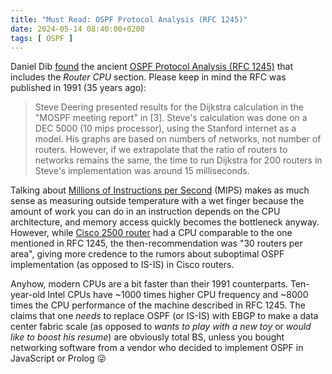 ```yaml
---
title: "Must Read: OSPF Protocol Analysis (RFC 1245)"
date: 2024-05-14 08:40:00+0200
tags: [ OSPF ]
---
```

Daniel Dib [found](https://twitter.com/danieldibswe/status/1789894892769931265) the ancient [OSPF Protocol Analysis (RFC 1245)](https://www.rfc-editor.org/rfc/rfc1245) that includes the *Router CPU* section. Please keep in mind the RFC was published in 1991 (35 years ago):

> Steve Deering presented results for the Dijkstra calculation in the "MOSPF meeting report" in [3]. Steve's calculation was done on a DEC 5000 (10 mips processor), using the Stanford internet as a model. His graphs are based on numbers of networks, not number of routers. However, if we extrapolate that the ratio of routers to networks remains the same, the time to run Dijkstra for 200 routers in Steve's implementation was around 15 milliseconds.
<!--more-->
Talking about [Millions of Instructions per Second](https://en.wikipedia.org/wiki/Instructions_per_second#Millions_of_instructions_per_second_(MIPS)) (MIPS) makes as much sense as measuring outside temperature with a wet finger because the amount of work you can do in an instruction depends on the CPU architecture, and memory access quickly becomes the bottleneck anyway. However, while [Cisco 2500 router](https://en.wikipedia.org/wiki/Cisco_2500_series) had a CPU comparable to the one mentioned in RFC 1245, the then-recommendation was "30 routers per area", giving more credence to the rumors about suboptimal OSPF implementation (as opposed to IS-IS) in Cisco routers.

Anyhow, modern CPUs are a bit faster than their 1991 counterparts. Ten-year-old Intel CPUs have ~1000 times higher CPU frequency and ~8000 times the CPU performance of the machine described in RFC 1245. The claims that one *needs* to replace OSPF (or IS-IS) with EBGP to make a data center fabric scale (as opposed to *wants to play with a new toy* or *would like to boost his resume*) are obviously total BS, unless you bought networking software from a vendor who decided to implement OSPF in JavaScript or Prolog 😜
